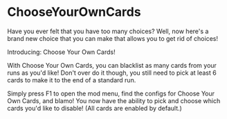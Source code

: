 # ChooseYourOwnCards
Have you ever felt that you have too many choices? Well, now here's a brand new choice that you can make that allows you to get rid of choices!

Introducing: Choose Your Own Cards!

With Choose Your Own Cards, you can blacklist as many cards from your runs as you'd like! Don't over do it though, you still need to pick at least 6 cards to make it to the end of a standard run.

Simply press F1 to open the mod menu, find the configs for Choose Your Own Cards, and blamo! You now have the ability to pick and choose which cards you'd like to disable! (All cards are enabled by default.)
